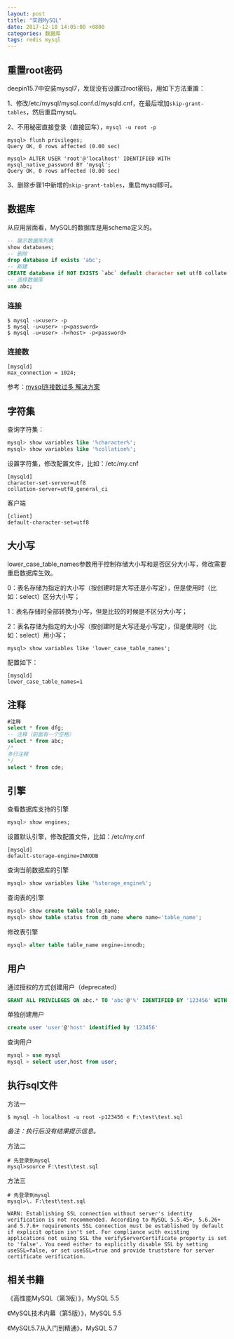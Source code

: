 ```yaml
---
layout: post
title: "实践MySQL"
date: 2017-12-18 14:05:00 +0800
categories: 数据库
tags: redis mysql
---
```




## 重置root密码

deepin15.7中安装mysql7，发现没有设置过root密码，用如下方法重置：

1、修改/etc/mysql/mysql.conf.d/mysqld.cnf，在最后增加`skip-grant-tables`，然后重启mysql。

2、不用秘密直接登录（直接回车），`mysql -u root -p`

```mysql
mysql> flush privileges;
Query OK, 0 rows affected (0.00 sec)

mysql> ALTER USER 'root'@'localhost' IDENTIFIED WITH mysql_native_password BY 'mysql';
Query OK, 0 rows affected (0.00 sec)
```

3、删除步骤1中新增的`skip-grant-tables`，重启mysql即可。

## 数据库

从应用层面看，MySQL的数据库是用schema定义的。

```sql
-- 展示数据库列表
show databases;
-- 删除
drop database if exists 'abc';
-- 新建
CREATE database if NOT EXISTS `abc` default character set utf8 collate utf8_general_ci;
-- 选择数据库
use abc;
```

### 连接

```shell
$ mysql -u<user> -p
$ mysql -u<user> -p<password>
$ mysql -u<user> -h<host> -p<password>
```

### 连接数

```
[mysqld]
max_connection = 1024;
```

参考：[mysql连接数过多 解决方案](https://www.cnblogs.com/lazytomato/p/7428100.html)

## 字符集

查询字符集：

```sql
mysql> show variables like '%character%';
mysql> show variables like '%collation%';
```

设置字符集，修改配置文件，比如：/etc/my.cnf

```
[mysqld]
character-set-server=utf8
collation-server=utf8_general_ci
```

客户端

```
[client]
default-character-set=utf8
```

## 大小写

lower_case_table_names参数用于控制存储大小写和是否区分大小写，修改需要重启数据库生效。 

0：表名存储为指定的大小写（按创建时是大写还是小写定），但是使用时（比如：select）区分大小写；

1：表名存储时全部转换为小写，但是比较的时候是不区分大小写；

2：表名存储为指定的大小写（按创建时是大写还是小写定），但是使用时（比如：select）用小写；

```
mysql> show variables like 'lower_case_table_names';
```

配置如下：

```
[mysqld]
lower_case_table_names=1
```

## 注释

```sql
#注释
select * from dfg;
-- 注释（前面有一个空格）
select * from abc;
/*
多行注释
*/
select * from cde;
```

## 引擎

查看数据库支持的引擎

```sql
mysql> show engines;
```

设置默认引擎，修改配置文件，比如：/etc/my.cnf

```
[mysqld]
default-storage-engine=INNODB
```

查询当前数据库的引擎

```sql
mysql> show variables like '%storage_engine%';
```

查询表的引擎

```sql
mysql> show create table table_name;
mysql> show table status from db_name where name='table_name';
```

修改表引擎

```sql
mysql> alter table table_name engine=innodb;
```



## 用户

通过授权的方式创建用户（deprecated）

```sql
GRANT ALL PRIVILEGES ON abc.* TO 'abc'@'%' IDENTIFIED BY '123456' WITH GRANT OPTION;
```

单独创建用户

```sql
create user 'user'@'host' identified by '123456'
```

查询用户

```sql
mysql > use mysql
mysql > select user,host from user;
```

## 执行sql文件

方法一
```shell
$ mysql -h localhost -u root -p123456 < F:\test\test.sql
```
*备注：执行后没有结果提示信息。*

方法二
```shell
# 先登录到mysql
mysql>source F:\test\test.sql
```

方法三
```shell
# 先登录到mysql
mysql>\. F:\test\test.sql
```



```
WARN: Establishing SSL connection without server's identity verification is not recommended. According to MySQL 5.5.45+, 5.6.26+ and 5.7.6+ requirements SSL connection must be established by default if explicit option isn't set. For compliance with existing applications not using SSL the verifyServerCertificate property is set to 'false'. You need either to explicitly disable SSL by setting useSSL=false, or set useSSL=true and provide truststore for server certificate verification.
```



## 相关书籍

《高性能MySQL（第3版）》，MySQL 5.5

《MySQL技术内幕（第5版）》，MySQL 5.5

《MySQL5.7从入门到精通》，MySQL 5.7